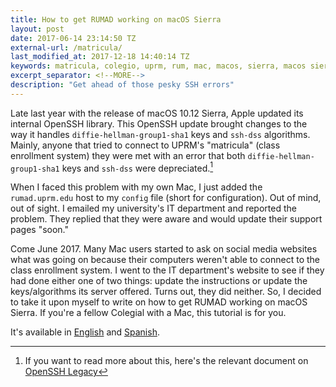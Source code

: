 ```yaml
---
title: How to get RUMAD working on macOS Sierra
layout: post
date: 2017-06-14 23:14:50 TZ
external-url: /matricula/
last_modified_at: 2017-12-18 14:40:14 TZ
keywords: matricula, colegio, uprm, rum, mac, macos, sierra, macos sierra
excerpt_separator: <!--MORE-->
description: "Get ahead of those pesky SSH errors"
---
```


Late last year with the release of macOS 10.12 Sierra, Apple updated its internal OpenSSH library. This OpenSSH update brought changes to the way it handles `diffie-hellman-group1-sha1` keys and `ssh-dss` algorithms. Mainly, anyone that tried to connect to UPRM's "matricula" (class enrollment system) they were met with an error that both `diffie-hellman-group1-sha1` keys and `ssh-dss` were depreciated.<!--MORE-->[^1]

When I faced this problem with my own Mac, I just added the `rumad.uprm.edu` host to my `config` file (short for configuration). Out of mind, out of sight. I emailed my university's IT department and reported the problem. They replied that they were aware and would update their support pages "soon."  

Come June 2017. Many Mac users started to ask on social media websites what was going on because their computers weren't able to connect to the class enrollment system. I went to the IT department's website to see if they had done either one of two things: update the instructions or update the keys/algorithms its server offered. Turns out, they did neither. So, I decided to take it upon myself to write on how to get RUMAD working on macOS Sierra. If you're a fellow Colegial with a Mac, this tutorial is for you.  

It's available in [English](/matricula/?lang=en) and [Spanish](/matricula/?lang=es).

[^1]: If you want to read more about this, here's the relevant document on [OpenSSH Legacy](https://www.openssh.com/legacy.html)
